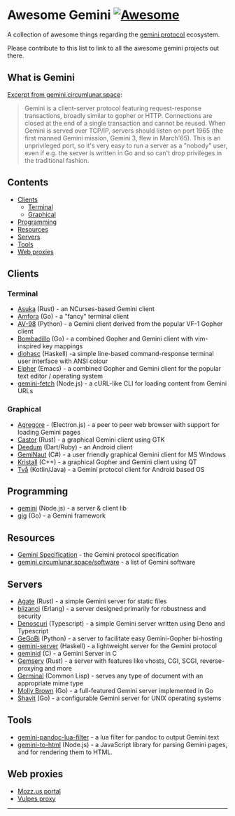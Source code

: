 # Awesome Gemini [![Awesome](https://awesome.re/badge-flat.svg)](https://awesome.re)
A collection of awesome things regarding the [gemini protocol][1] ecosystem.

Please contribute to this list to link to all the awesome gemini projects out there.

## What is Gemini

[Excerpt from gemini.circumlunar.space](https://gemini.circumlunar.space/docs/specification.html):

> Gemini is a client-server protocol featuring request-response transactions, broadly similar to gopher or HTTP.
  Connections are closed at the end of a single transaction and cannot be reused. When Gemini is served over TCP/IP, servers 
  should listen on port 1965 (the first manned Gemini mission, Gemini 3, flew in March'65).
  This is an unprivileged port, so it's very easy to run a server as a "nobody" user, even if e.g. the server is written
  in Go and so can't drop privileges in the traditional fashion.

## Contents

- [Clients](#clients)
  - [Terminal](#terminal)
  - [Graphical](#graphical)
- [Programming](#programming)
- [Resources](#resources)
- [Servers](#servers)
- [Tools](#tools)
- [Web proxies](#web-proxies)

## Clients

### Terminal
- [Asuka](https://tildegit.org/julienxx/asuka) (Rust) - an NCurses-based Gemini client
- [Amfora](https://github.com/makeworld-the-better-one/amfora) (Go) - a "fancy" terminal client
- [AV-98](https://tildegit.org/solderpunk/AV-98) (Python) - a Gemini client derived from the popular VF-1 Gopher client
- [Bombadillo](https://rawtext.club/~sloum/bombadillo.html) (Go) - a combined Gopher and Gemini client with vim-inspired key mappings
- [diohasc](https://repo.or.cz/diohsc.git) (Haskell) -a simple line-based command-response terminal user interface with ANSI colour
- [Elpher](https://thelambdalab.xyz/elpher/) (Emacs) - a combined Gopher and Gemini client for the popular text editor / operating system
- [gemini-fetch](https://github.com/RangerMauve/gemini-fetch) (Node.js) - a cURL-like CLI for loading content from Gemini URLs

### Graphical
- [Agregore](https://github.com/RangerMauve/agregore-browser#fetch-api-for-gemini) - (Electron.js) - a peer to peer web browser with support for loading Gemini pages
- [Castor](https://git.sr.ht/~julienxx/castor) (Rust) - a graphical Gemini client using GTK
- [Deedum](https://github.com/snoe/deedum/releases) (Dart/Ruby) - an Android client
- [GemiNaut](https://www.marmaladefoo.com/pages/geminaut) (C#) - a user friendly graphical Gemini client for MS Windows
- [Kristall](https://github.com/MasterQ32/kristall) (C++) - a graphical Gopher and Gemini client using QT
- [Två](https://www.oppenlab.net/pr/tva/) (Kotlin/Java) - a Gemini protocol client for Android based OS

## Programming
- [gemini](https://github.com/derhuerst/gemini) (Node.js) - a server & client lib
- [gig](https://github.com/pitr/gig) (Go) - a Gemini framework

## Resources
- [Gemini Specification](https://gemini.circumlunar.space/docs/specification.html) - the Gemini protocol specification
- [gemini.circumlunar.space/software](https://portal.mozz.us/gemini/gemini.circumlunar.space/software/) - a list of Gemini software

## Servers
- [Agate](https://github.com/mbrubeck/agate) (Rust) - a simple Gemini server for static files
- [blizanci](https://github.com/mk270/blizanci) (Erlang) - a server designed primarily for robustness and security
- [Denoscuri](https://github.com/caranatar/denoscuri) (Typescript) - a simple Gemini server written using Deno and Typescript
- [GeGoBi](https://tildegit.org/solderpunk/gegobi) (Python) - a server to facilitate easy Gemini-Gopher bi-hosting
- [gemini-server](https://hackage.haskell.org/package/gemini-server) (Haskell) - a lightweight server for the Gemini protocol
- [geminid](https://github.com/jovoro/geminid/) (C) - a Gemini Server in C
- [Gemserv](https://portal.mozz.us/gemini/80h.dev/projects/gemserv/) (Rust) - a server with features like vhosts, CGI, SCGI, reverse-proxying and more
- [Germinal](https://github.com/jfmcbrayer/germinal) (Common Lisp) - serves any type of document with an appropriate mime type
- [Molly Brown](https://tildegit.org/solderpunk/molly-brown) (Go) - a full-featured Gemini server implemented in Go
- [Shavit](https://git.sr.ht/~yotam/shavit) (Go) - a configurable Gemini server for UNIX operating systems

## Tools
- [gemini-pandoc-lua-filter](https://github.com/kr1sp1n/gemini-pandoc-lua-filter) - a lua filter for pandoc to output Gemini text
- [gemini-to-html](https://github.com/RangerMauve/gemini-to-html) (Node.js) - a JavaScript library for parsing Gemini pages, and for rendering them to HTML.

## Web proxies
- [Mozz.us portal](https://portal.mozz.us/gemini/gemini.circumlunar.space/)
- [Vulpes proxy](https://proxy.vulpes.one/gemini/gemini.circumlunar.space/)

---
[1]: https://gemini.circumlunar.space/
